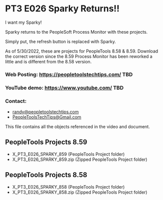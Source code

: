 # PT3 E026 Sparky Returns!!

I want my Sparky!

Sparky returns to the PeopleSoft Process Monitor with these projects.   

Simply put, the refresh button is replaced with Sparky.   

As of 5/30/2022, these are projects for PeopleTools 8.58 & 8.59.   Download the correct version since the 8.59 Process Monitor has been reworked a little and is different from the 8.58 version.

### Web Posting: https://peopletoolstechtips.com/ TBD

### YouTube demo: https://www.youtube.com/ TBD

### Contact:  
* randy@peopletoolstechtips.com  
* PeopleToolsTechTips@Gmail.com

This file contains all the objects referenced in the video and document. 

## PeopleTools Projects 8.59
* X_PT3_E026_SPARKY_859 (PeopleTools Project folder)  
* X_PT3_E026_SPARKY_859.zip (Zipped PeopleTools Project folder)  

## PeopleTools Projects 8.58
* X_PT3_E026_SPARKY_858 (PeopleTools Project folder)  
* X_PT3_E026_SPARKY_858.zip (Zipped PeopleTools Project folder)  

